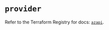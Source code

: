 # `provider`

Refer to the Terraform Registry for docs: [`azapi`](https://registry.terraform.io/providers/azure/azapi/2.7.0/docs).
